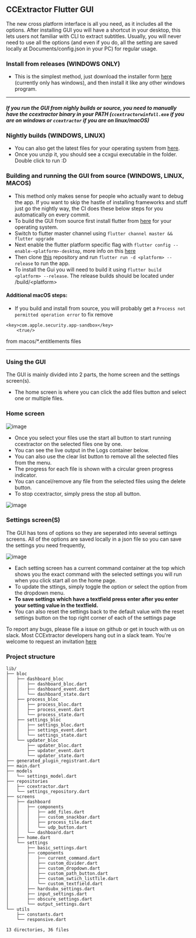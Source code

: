 ## CCExtractor Flutter GUI 

The new cross platform interface is all you need, as it includes all the options. After installing GUI you will have a shortcut in your desktop, this lets users not familiar with CLI to extract subtitles.
Usually, you will never need to use all the options (and even if you do, all the setting are saved locally at Documents/config.json in your PC) for regular usage.

### Install from releases (WINDOWS ONLY)
- This is the simplest method, just download the installer form [here](https://github.com/CCExtractor/ccextractor/releases) (currently only has windows), and then install it like any other windows program.

--- 


##### If you run the GUI from nighly builds or source, you need to manually have the ccextractor binary in your PATH (`ccextractorwinfull.exe` if you are on windows or `ccextractor` if you are on linux/macOS)


### Nightly builds (WINDOWS, LINUX)
- You can also get the latest files for your operating system from [here](https://nightly.link/CCExtractor/ccextractorfluttergui/workflows/create_artifacts/master).
- Once you unzip it, you should see a ccxgui executable in the folder. Double click to run :D

### Building and running the GUI from source (WINDOWS, LINUX, MACOS)
- This method only makes sense for people who actually want to debug the app. If you want to skip the hastle of installing frameworks and stuff just go the nightly way, the CI does these below steps for you automatically on every commit. 
- To build the GUI from source first install flutter from [here](https://flutter.dev/docs/get-started/install) for your operating system.
- Switch to flutter master channel using `flutter channel master && flutter upgrade`
- Next enable the flutter platform specific flag with `flutter config --enable-<platform>-desktop`, more info on this [here](https://flutter.dev/desktop)
- Then clone [this](https://github.com/CCExtractor/ccextractorfluttergui) repository and run `flutter run -d <platform> --release` to run the app. 
- To install the Gui you will need to build it using `flutter build <platform> --release`. The release builds should be located under /build/\<platform> 

#### Additional macOS steps:
- If you build and install from source, you will probably get a `Process not permitted operation error` to fix remove 
```
<key>com.apple.security.app-sandbox</key>
	<true/>
```
from macos/*.entitlements files

--- 
### Using the GUI

The GUI is mainly divided into 2 parts, the home screen and the settings screen(s). 

- The home screen is where you can click the add files button and select one or multiple files. 


### Home screen
![image](https://ccextractor.org/images/flutter_gui/addfiles.png)

- Once you select your files use the start all button to start running ccextractor on the selected files one by one. 
- You can see the live output in the Logs container below. 
- You can also use the clear list button to remove all the selected files from the menu. 
- The progress for each file is shown with a circular green progress indicator. 
- You can cancel/remove any file from the selected files using the delete button. 
- To stop ccextractor, simply press the stop all button.

![image](https://ccextractor.org/images/flutter_gui/ccxrunning.png)

### Settings screen(S)

The GUI has tons of options so they are seperated into several settings screens. All of the options are saved locally in a json file so you can save the settings you need frequently,

![image](https://ccextractor.org/images/flutter_gui/settings.png)


- Each setting screen has a current command container at the top which shows you the exact command with the selected settings you will run when you click start all on the home page. 
- To update the sttings, simply toggle the option or select the option from the dropdown menu. 
- **To save settings which have a textfield press enter after you enter your setting value in the textfield.** 
- You can also reset the settings back to the default value with the reset settings button on the top right corner of each of the settings page



To report any bugs, please file a issue on github or get in touch with us on slack. Most CCExtractor developers hang out in a slack team. You're welcome to request an invitation [here](https://ccextractor.org/public/general/support/)


### Project structure
```
lib/
├── bloc
│   ├── dashboard_bloc
│   │   ├── dashboard_bloc.dart
│   │   ├── dashboard_event.dart
│   │   └── dashboard_state.dart
│   ├── process_bloc
│   │   ├── process_bloc.dart
│   │   ├── process_event.dart
│   │   └── process_state.dart
│   ├── settings_bloc
│   │   ├── settings_bloc.dart
│   │   ├── settings_event.dart
│   │   └── settings_state.dart
│   └── updater_bloc
│       ├── updater_bloc.dart
│       ├── updater_event.dart
│       └── updater_state.dart
├── generated_plugin_registrant.dart
├── main.dart
├── models
│   └── settings_model.dart
├── repositories
│   ├── ccextractor.dart
│   └── settings_repository.dart
├── screens
│   ├── dashboard
│   │   ├── components
│   │   │   ├── add_files.dart
│   │   │   ├── custom_snackbar.dart
│   │   │   ├── process_tile.dart
│   │   │   └── udp_button.dart
│   │   └── dashboard.dart
│   ├── home.dart
│   └── settings
│       ├── basic_settings.dart
│       ├── components
│       │   ├── current_command.dart
│       │   ├── custom_divider.dart
│       │   ├── custom_dropdown.dart
│       │   ├── custom_path_button.dart
│       │   ├── custom_swtich_listTile.dart
│       │   └── custom_textfield.dart
│       ├── hardsubx_settings.dart
│       ├── input_settings.dart
│       ├── obscure_settings.dart
│       └── output_settings.dart
└── utils
    ├── constants.dart
    └── responsive.dart

13 directories, 36 files
```
